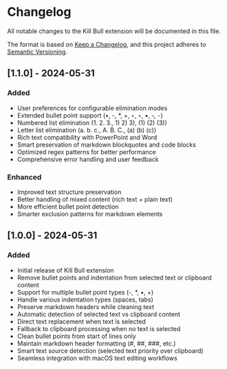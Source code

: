 # Changelog

All notable changes to the Kill Bull extension will be documented in this file.

The format is based on [Keep a Changelog](https://keepachangelog.com/en/1.0.0/),
and this project adheres to [Semantic Versioning](https://semver.org/spec/v2.0.0.html).

## [1.1.0] - 2024-05-31

### Added
- User preferences for configurable elimination modes
- Extended bullet point support (•, -, *, +, ‣, ◦, ▪, ▫, ⁃)
- Numbered list elimination (1. 2. 3., 1) 2) 3), (1) (2) (3))
- Letter list elimination (a. b. c., A. B. C., (a) (b) (c))
- Rich text compatibility with PowerPoint and Word
- Smart preservation of markdown blockquotes and code blocks
- Optimized regex patterns for better performance
- Comprehensive error handling and user feedback

### Enhanced
- Improved text structure preservation
- Better handling of mixed content (rich text + plain text)
- More efficient bullet point detection
- Smarter exclusion patterns for markdown elements

## [1.0.0] - 2024-05-31

### Added
- Initial release of Kill Bull extension
- Remove bullet points and indentation from selected text or clipboard content
- Support for multiple bullet point types (-, *, •, +)
- Handle various indentation types (spaces, tabs)
- Preserve markdown headers while cleaning text
- Automatic detection of selected text vs clipboard content
- Direct text replacement when text is selected
- Fallback to clipboard processing when no text is selected
- Clean bullet points from start of lines only
- Maintain markdown header formatting (#, ##, ###, etc.)
- Smart text source detection (selected text priority over clipboard)
- Seamless integration with macOS text editing workflows
